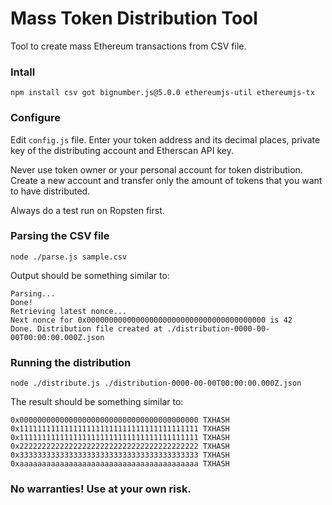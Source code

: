 # Mass Token Distribution Tool

Tool to create mass Ethereum transactions from CSV file. 

### Intall

```npm install csv got bignumber.js@5.0.0 ethereumjs-util ethereumjs-tx```

### Configure

Edit `config.js` file. Enter your token address and its decimal places, private key of the distributing account and Etherscan API key.

Never use token owner or your personal account for token distribution. Create a new account and transfer only the amount of tokens that you want to have distributed. 

Always do a test run on Ropsten first.

### Parsing the CSV file

```
node ./parse.js sample.csv
```

Output should be something similar to:

```
Parsing...
Done!
Retrieving latest nonce...
Next nonce for 0x0000000000000000000000000000000000000000 is 42
Done. Distribution file created at ./distribution-0000-00-00T00:00:00.000Z.json
```

### Running the distribution

```
node ./distribute.js ./distribution-0000-00-00T00:00:00.000Z.json
```

The result should be something similar to:

```
0x0000000000000000000000000000000000000000 TXHASH 
0x1111111111111111111111111111111111111111 TXHASH 
0x1111111111111111111111111111111111111111 TXHASH 
0x2222222222222222222222222222222222222222 TXHASH 
0x3333333333333333333333333333333333333333 TXHASH 
0xaaaaaaaaaaaaaaaaaaaaaaaaaaaaaaaaaaaaaaaa TXHASH 
```

### No warranties! Use at your own risk.
